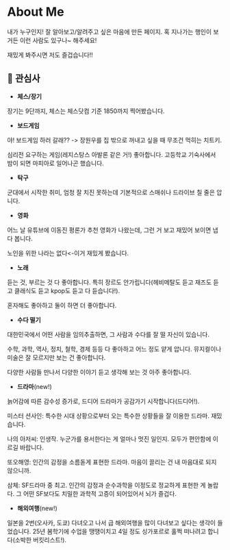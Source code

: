 # About Me

내가 누구인지! 잘 알아보고/알려주고 싶은 마음에 만든 페이지. 혹 지나가는 행인이 보거든 이런 사람도 있구나~ 해주세요!

재밌게 봐주시면 저도 즐겁습니다!!

## 🎨 관심사
- **체스/장기**

장기는 9단까지, 체스는 체스닷컴 기준 1850까지 찍어봤습니다.

- **보드게임**

야! 보드게임 하러 갈래?? -> 장원우를 집 밖으로 꺼내고 싶을 때 무조건 먹히는 치트키. 

심리전 요구하는 게임(레지스탕스 아발론 같은 거!) 좋아합니다. 고등학교 기숙사에서 밤이 되면 마피아로 일어나곤 했습니다.

- **탁구**

군대에서 시작한 취미, 엄청 잘 치진 못하는데 기본적으로 스매쉬나 드라이브 칠 줄은 압니다.

- **영화**

어느 날 유튜브에 이동진 평론가 추천 영화가 나왔는데, 그런 거 보고 재밌어 보이면 냅다 봅니다.

노인을 위한 나라는 없다<-이거 재밌게 봤습니다.

- **노래**

듣는 것, 부르는 것 다 좋아합니다. 특히 장르도 안가립니다(헤비메탈도 듣고 재즈도 듣고 클래식도 듣고 kpop도 듣고 다 듣습니다!).

혼자해도 좋아하고 둘이 하면 더 좋아합니다.

- **수다 떨기**

대한민국에서 어떤 사람을 임의추출하면, 그 사람과 수다를 잘 떨 자신이 있습니다.

수학, 과학, 역사, 정치, 철학, 경제 등등 다 좋아하고 어느 정도 얕게 압니다. 뮤지컬이나 미술은 잘 모르지만 보는 건 좋아합니다.

다양한 사람들 만나서 다양한 이야기 듣고 생각해 보는 것 아주 좋아합니다.

- **드라마**(new!)

늙어감에 따른 감수성 증가로, 드디어 드라마가 공감가기 시작합니다(드디어!).

미스터 션사인: 특수한 시대 상황으로부터 오는 특수한 상황들을 잘 이용한 드라마. 재밌습니다.

나의 아저씨: 인생작. 누군가를 용서한다는 게 얼마나 멋진 일인지. 모두가 편안함에 이르길 바랍니다.

또오해영: 인간의 감정을 소름돋게 표현한 드라마. 마음이 끌리는 건 내 마음대로 되지 않으니까.

삼체: SF드라마 중 최고. 인간의 감정과 순수과학을 이정도로 정교하게 표현한 게 놀랍다. 그 어떤 SF보다도 치밀한 과학적 고증이 되어있어서 뇌가 즐겁다.

- **해외여행**(new!)

일본을 2번(오사카, 도쿄) 다녀오고 나서 급 해외여행을 많이 다녀보고 싶다는 생각이 들었습니다. 25년 봄학기에 수업을 땡땡이치고 4일 정도 싱가포르로 훌쩍 떠나려고 합니다(소박한 버킷리스트!). 
